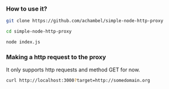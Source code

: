 ### How to use it?

```bash
git clone https://github.com/achambel/simple-node-http-proxy

cd simple-node-http-proxy

node index.js
```

### Making a http request to the proxy

It only supports http requests and method GET for now.

```bash
curl http://localhost:3000?target=http://somedomain.org
```
